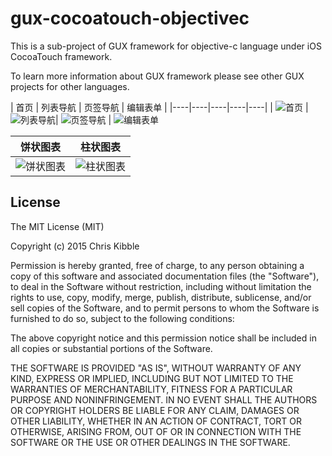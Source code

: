 gux-cocoatouch-objectivec
=========================

This is a sub-project of GUX framework for objective-c language under iOS CocoaTouch framework.

To learn more information about GUX framework please see other GUX projects for other languages.

| 首页 | 列表导航 | 页签导航 | 编辑表单 |
|----|----|----|----|----|
| ![首页](Others/Image/Screenshot/screenshot-1.png) | ![列表导航](Others/Image/Screenshot/screenshot-2.png)| ![页签导航](Others/Image/Screenshot/screenshot-3.png) | ![编辑表单](Others/Image/Screenshot/screenshot-4.png)

| 饼状图表 | 柱状图表 |
|----|----|
| ![饼状图表](Others/Image/Screenshot/screenshot-6.png) | ![柱状图表](Others/Image/Screenshot/screenshot-5.png)         

## License
 
The MIT License (MIT)

Copyright (c) 2015 Chris Kibble

Permission is hereby granted, free of charge, to any person obtaining a copy of this software and associated documentation files (the "Software"), to deal in the Software without restriction, including without limitation the rights to use, copy, modify, merge, publish, distribute, sublicense, and/or sell copies of the Software, and to permit persons to whom the Software is furnished to do so, subject to the following conditions:

The above copyright notice and this permission notice shall be included in all copies or substantial portions of the Software.

THE SOFTWARE IS PROVIDED "AS IS", WITHOUT WARRANTY OF ANY KIND, EXPRESS OR IMPLIED, INCLUDING BUT NOT LIMITED TO THE WARRANTIES OF MERCHANTABILITY, FITNESS FOR A PARTICULAR PURPOSE AND NONINFRINGEMENT. IN NO EVENT SHALL THE AUTHORS OR COPYRIGHT HOLDERS BE LIABLE FOR ANY CLAIM, DAMAGES OR OTHER LIABILITY, WHETHER IN AN ACTION OF CONTRACT, TORT OR OTHERWISE, ARISING FROM, OUT OF OR IN CONNECTION WITH THE SOFTWARE OR THE USE OR OTHER DEALINGS IN THE SOFTWARE.